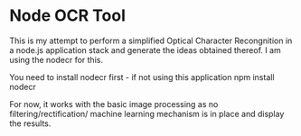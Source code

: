 Node OCR Tool
=============
This is my attempt to perform a simplified Optical Character Recongnition
in a node.js application stack and generate the ideas obtained thereof.
I am using the nodecr for this.

You need to install nodecr first - if not using this application
	npm install nodecr

For now, it works with the basic image processing as no filtering/rectification/
machine learning mechanism is in place and display the results.

